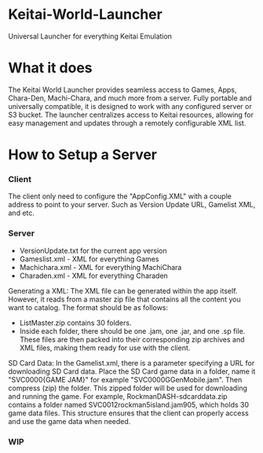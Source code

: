 # Keitai-World-Launcher
Universal Launcher for everything Keitai Emulation

# What it does
The Keitai World Launcher provides seamless access to Games, Apps, Chara-Den, Machi-Chara, and much more from a server. Fully portable and universally compatible, it is designed to work with any configured server or S3 bucket. The launcher centralizes access to Keitai resources, allowing for easy management and updates through a remotely configurable XML list.

# How to Setup a Server
### Client
The client only need to configure the "AppConfig.XML" with a couple address to point to your server. Such as Version Update URL, Gamelist XML, and etc. 

### Server
- VersionUpdate.txt for the current app version
- Gameslist.xml - XML for everything Games
- Machichara.xml - XML for everything MachiChara
- Charaden.xml - XML for everything Charaden

Generating a XML:
The XML file can be generated within the app itself. However, it reads from a master zip file that contains all the content you want to catalog. The format should be as follows:
- ListMaster.zip contains 30 folders.
- Inside each folder, there should be one .jam, one .jar, and one .sp file.
These files are then packed into their corresponding zip archives and XML files, making them ready for use with the client.

SD Card Data:
In the Gamelist.xml, there is a parameter specifying a URL for downloading SD Card data. Place the SD Card game data in a  folder, name it "SVC0000{GAME JAM}" for example "SVC0000GGenMobile.jam". Then compress (zip) the folder. This zipped folder will be used for downloading and running the game.
For example, RockmanDASH-sdcarddata.zip contains a folder named SVC0012rockman5island.jam905, which holds 30 game data files. This structure ensures that the client can properly access and use the game data when needed.

### WIP

